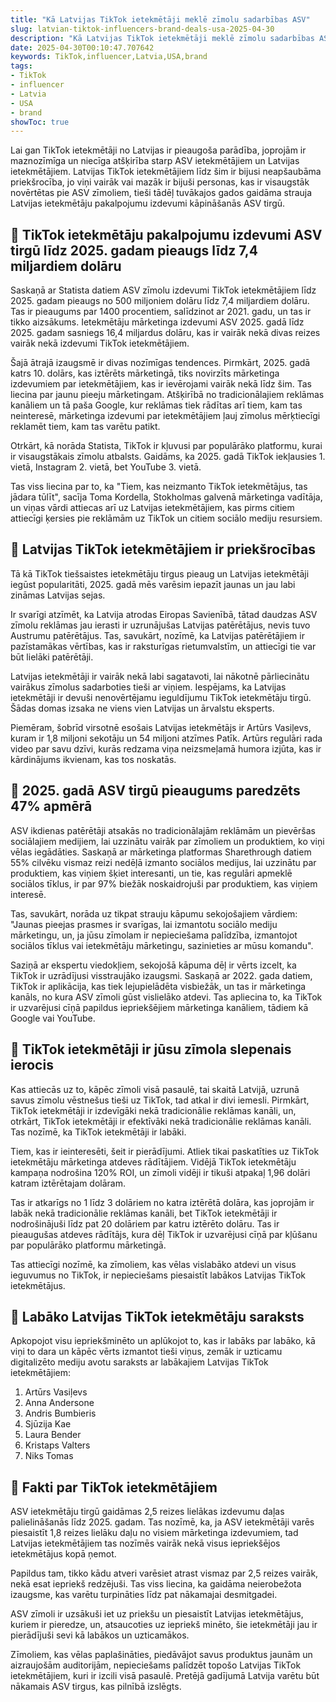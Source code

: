 ```yaml
---
title: "Kā Latvijas TikTok ietekmētāji meklē zīmolu sadarbības ASV"
slug: latvian-tiktok-influencers-brand-deals-usa-2025-04-30
description: "Kā Latvijas TikTok ietekmētāji meklē zīmolu sadarbības ASV"
date: 2025-04-30T00:10:47.707642
keywords: TikTok,influencer,Latvia,USA,brand
tags:
- TikTok
- influencer
- Latvia
- USA
- brand
showToc: true
---
```


Lai gan TikTok ietekmētāji no Latvijas ir pieaugoša parādība, joprojām ir maznozīmīga un niecīga atšķirība starp ASV ietekmētājiem un Latvijas ietekmētājiem. Latvijas TikTok ietekmētājiem līdz šim ir bijusi neapšaubāma priekšrocība, jo viņi vairāk vai mazāk ir bijuši personas, kas ir visaugstāk novērtētas pie ASV zīmoliem, tieši tādēļ tuvākajos gados gaidāma strauja Latvijas ietekmētāju pakalpojumu izdevumi kāpināšanās ASV tirgū.

## 📢 TikTok ietekmētāju pakalpojumu izdevumi ASV tirgū līdz 2025. gadam pieaugs līdz 7,4 miljardiem dolāru

Saskaņā ar Statista datiem ASV zīmolu izdevumi TikTok ietekmētājiem līdz 2025. gadam pieaugs no 500 miljoniem dolāru līdz 7,4 miljardiem dolāru. Tas ir pieaugums par 1400 procentiem, salīdzinot ar 2021. gadu, un tas ir tikko aizsākums. Ietekmētāju mārketinga izdevumi ASV 2025. gadā līdz 2025. gadam sasniegs 16,4 miljardus dolāru, kas ir vairāk nekā divas reizes vairāk nekā izdevumi TikTok ietekmētājiem.

Šajā ātrajā izaugsmē ir divas nozīmīgas tendences. Pirmkārt, 2025. gadā katrs 10. dolārs, kas iztērēts mārketingā, tiks novirzīts mārketinga izdevumiem par ietekmētājiem, kas ir ievērojami vairāk nekā līdz šim. Tas liecina par jaunu pieeju mārketingam. Atšķirībā no tradicionālajiem reklāmas kanāliem un tā paša Google, kur reklāmas tiek rādītas arī tiem, kam tas neinteresē, mārketinga izdevumi par ietekmētājiem ļauj zīmolus mērķtiecīgi reklamēt tiem, kam tas varētu patikt.

Otrkārt, kā norāda Statista, TikTok ir kļuvusi par populārāko platformu, kurai ir visaugstākais zīmolu atbalsts. Gaidāms, ka 2025. gadā TikTok iekļausies 1. vietā, Instagram 2. vietā, bet YouTube 3. vietā.

Tas viss liecina par to, ka "Tiem, kas neizmanto TikTok ietekmētājus, tas jādara tūlīt", sacīja Toma Kordella, Stokholmas galvenā mārketinga vadītāja, un viņas vārdi attiecas arī uz Latvijas ietekmētājiem, kas pirms citiem attiecīgi ķersies pie reklāmām uz TikTok un citiem sociālo mediju resursiem.

## 📢 Latvijas TikTok ietekmētājiem ir priekšrocības

Tā kā TikTok tiešsaistes ietekmētāju tirgus pieaug un Latvijas ietekmētāji iegūst popularitāti, 2025. gadā mēs varēsim iepazīt jaunas un jau labi zināmas Latvijas sejas.

Ir svarīgi atzīmēt, ka Latvija atrodas Eiropas Savienībā, tātad daudzas ASV zīmolu reklāmas jau ierasti ir uzrunājušas Latvijas patērētājus, nevis tuvo Austrumu patērētājus. Tas, savukārt, nozīmē, ka Latvijas patērētājiem ir pazīstamākas vērtības, kas ir raksturīgas rietumvalstīm, un attiecīgi tie var būt lielāki patērētāji.

Latvijas ietekmētāji ir vairāk nekā labi sagatavoti, lai nākotnē pārliecinātu vairākus zīmolus sadarboties tieši ar viņiem. Iespējams, ka Latvijas ietekmētāji ir devuši nenovērtējamu ieguldījumu TikTok ietekmētāju tirgū. Šādas domas izsaka ne viens vien Latvijas un ārvalstu eksperts. 

Piemēram, šobrīd virsotnē esošais Latvijas ietekmētājs ir Artūrs Vasiļevs, kuram ir 1,8 miljoni sekotāju un 54 miljoni atzīmes Patīk. Artūrs regulāri rada video par savu dzīvi, kurās redzama viņa neizsmeļamā humora izjūta, kas ir kārdinājums ikvienam, kas tos noskatās.

## 📢 2025. gadā ASV tirgū pieaugums paredzēts 47% apmērā

ASV ikdienas patērētāji atsakās no tradicionālajām reklāmām un pievēršas sociālajiem medijiem, lai uzzinātu vairāk par zīmoliem un produktiem, ko viņi vēlas iegādāties. Saskaņā ar mārketinga platformas Sharethrough datiem 55% cilvēku vismaz reizi nedēļā izmanto sociālos medijus, lai uzzinātu par produktiem, kas viņiem šķiet interesanti, un tie, kas regulāri apmeklē sociālos tīklus, ir par 97% biežāk noskaidrojuši par produktiem, kas viņiem interesē.

Tas, savukārt, norāda uz tikpat strauju kāpumu sekojošajiem vārdiem: "Jaunas pieejas prasmes ir svarīgas, lai izmantotu sociālo mediju mārketingu, un, ja jūsu zīmolam ir nepieciešama palīdzība, izmantojot sociālos tīklus vai ietekmētāju mārketingu, sazinieties ar mūsu komandu".

Saziņā ar ekspertu viedokļiem, sekojošā kāpuma dēļ ir vērts izcelt, ka TikTok ir uzrādījusi visstraujāko izaugsmi. Saskaņā ar 2022. gada datiem, TikTok ir aplikācija, kas tiek lejupielādēta visbiežāk, un tas ir mārketinga kanāls, no kura ASV zīmoli gūst vislielāko atdevi. Tas apliecina to, ka TikTok ir uzvarējusi cīņā papildus iepriekšējiem mārketinga kanāliem, tādiem kā Google vai YouTube.

## 📢 TikTok ietekmētāji ir jūsu zīmola slepenais ierocis

Kas attiecās uz to, kāpēc zīmoli visā pasaulē, tai skaitā Latvijā, uzrunā savus zīmolu vēstnešus tieši uz TikTok, tad atkal ir divi iemesli. Pirmkārt, TikTok ietekmētāji ir izdevīgāki nekā tradicionālie reklāmas kanāli, un, otrkārt, TikTok ietekmētāji ir efektīvāki nekā tradicionālie reklāmas kanāli. Tas nozīmē, ka TikTok ietekmētāji ir labāki.

Tiem, kas ir ieinteresēti, šeit ir pierādījumi. Atliek tikai paskatīties uz TikTok ietekmētāju mārketinga atdeves rādītājiem. Vidējā TikTok ietekmētāju kampaņa nodrošina 120% ROI, un zīmoli vidēji ir tikuši atpakaļ 1,96 dolāri katram iztērētajam dolāram.

Tas ir atkarīgs no 1 līdz 3 dolāriem no katra iztērētā dolāra, kas joprojām ir labāk nekā tradicionālie reklāmas kanāli, bet TikTok ietekmētāji ir nodrošinājuši līdz pat 20 dolāriem par katru iztērēto dolāru. Tas ir pieaugušas atdeves rādītājs, kura dēļ TikTok ir uzvarējusi cīņā par kļūšanu par populārāko platformu mārketingā.

Tas attiecīgi nozīmē, ka zīmoliem, kas vēlas vislabāko atdevi un visus ieguvumus no TikTok, ir nepieciešams piesaistīt labākos Latvijas TikTok ietekmētājus. 

## 📢 Labāko Latvijas TikTok ietekmētāju saraksts

Apkopojot visu iepriekšminēto un aplūkojot to, kas ir labāks par labāko, kā viņi to dara un kāpēc vērts izmantot tieši viņus, zemāk ir uzticamu digitalizēto mediju avotu saraksts ar labākajiem Latvijas TikTok ietekmētājiem:

1. Artūrs Vasiļevs
2. Anna Andersone
3. Andris Bumbieris
4. Sjūzija Kae
5. Laura Bender
6. Kristaps Valters
7. Niks Tomas

## 📢 Fakti par TikTok ietekmētājiem

ASV ietekmētāju tirgū gaidāmas 2,5 reizes lielākas izdevumu daļas palielināšanās līdz 2025. gadam. Tas nozīmē, ka, ja ASV ietekmētāji varēs piesaistīt 1,8 reizes lielāku daļu no visiem mārketinga izdevumiem, tad Latvijas ietekmētājiem tas nozīmēs vairāk nekā visus iepriekšējos ietekmētājus kopā ņemot.

Papildus tam, tikko kādu atveri varēsiet atrast vismaz par 2,5 reizes vairāk, nekā esat iepriekš redzējuši. Tas viss liecina, ka gaidāma neierobežota izaugsme, kas varētu turpināties līdz pat nākamajai desmitgadei. 

ASV zīmoli ir uzsākuši iet uz priekšu un piesaistīt Latvijas ietekmētājus, kuriem ir pieredze, un, atsaucoties uz iepriekš minēto, šie ietekmētāji jau ir pierādījuši sevi kā labākos un uzticamākos.

Zīmoliem, kas vēlas paplašināties, piedāvājot savus produktus jaunām un aizraujošām auditorijām, nepieciešams palīdzēt topošo Latvijas TikTok ietekmētājiem, kuri ir izcili visā pasaulē. Pretējā gadījumā Latvija varētu būt nākamais ASV tirgus, kas pilnībā izslēgts.